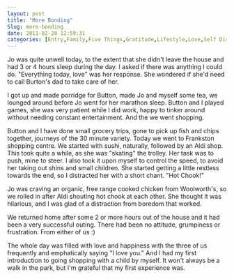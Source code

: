 ```yaml
---
layout: post
title: "More Bonding"
Slug: more-bonding
date: 2011-02-20 12:59:31
categories: [Entry,Family,Five Things,Gratitude,Lifestyle,Love,Self Discovery]
---
```

Jo was quite unwell today, to the extent that she didn't leave the house and had 3 or 4 hours sleep during the day. I asked if there was anything I could do. "Everything today, love" was her response. She wondered if she'd need to call Burton's dad to take care of her.

I got up and made porridge for Button, made Jo and myself some tea, we lounged around before Jo went for her marathon sleep. Button and I played games, she was very patient while I did work, happy to tinker around without needing constant entertainment. And the we went shopping.

Button and I have done small grocery trips, gone to pick up fish and chips together, journeys of the 30 minute variety. Today we went to Frankston shopping centre. We started with sushi, naturally, followed by an Aldi shop. This took quite a while, as she was "skating" the trolley. Her task was to push, mine to steer. I also took it upon myself to control the speed, to avoid her taking out shins and small children. She started getting a little restless towards the end, so I distracted her with a short chant. "Hot Chook!"

Jo was craving an organic, free range cooked chicken from Woolworth's, so we rolled in after Aldi shouting hot chook at each other. She thought it was hilarious, and I was glad of a distraction from boredom that worked.

We returned home after some 2 or more hours out of the house and it had been a very successful outing. There had been no attitude, grumpiness or frustration. From either of us :)

The whole day was filled with love and happiness with the three of us frequently and emphatically saying "I love you." And I had my first introduction to going shopping with a child by myself. It won't always be a walk in the park, but I'm grateful that my first experience was.
